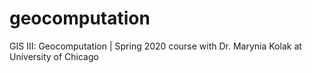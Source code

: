 # geocomputation
GIS III: Geocomputation | Spring 2020 course with Dr. Marynia Kolak at University of Chicago
